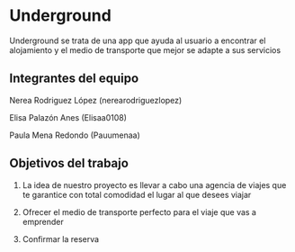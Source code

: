 # Underground

Underground se trata de una app que ayuda al usuario a encontrar el alojamiento y el medio de transporte que mejor se adapte a sus servicios

## Integrantes del equipo

Nerea Rodriguez López (nerearodriguezlopez) 

Elisa Palazón Anes (Elisaa0108)

Paula Mena Redondo (Pauumenaa)

## Objetivos del trabajo

1. La idea de nuestro proyecto es llevar a cabo una agencia de viajes que te garantice con total comodidad el lugar al que desees viajar

2. Ofrecer el medio de transporte perfecto para el viaje que vas a emprender 

3. Confirmar la reserva




